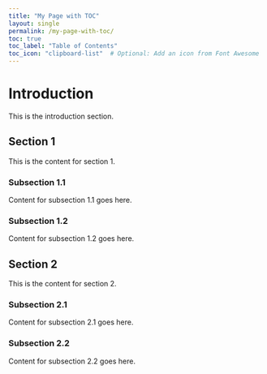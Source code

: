 ```yaml
---
title: "My Page with TOC"
layout: single
permalink: /my-page-with-toc/
toc: true
toc_label: "Table of Contents"
toc_icon: "clipboard-list"  # Optional: Add an icon from Font Awesome
---
```


# Introduction

This is the introduction section.

## Section 1

This is the content for section 1.

### Subsection 1.1

Content for subsection 1.1 goes here.

### Subsection 1.2

Content for subsection 1.2 goes here.

## Section 2

This is the content for section 2.

### Subsection 2.1

Content for subsection 2.1 goes here.

### Subsection 2.2

Content for subsection 2.2 goes here.

```
